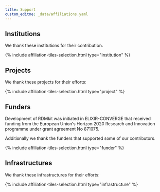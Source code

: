 ```yaml
---
title: Support
custom_editme: _data/affiliations.yaml
---
```


## Institutions

We thank these institutions for their contribution.

{% include affiliation-tiles-selection.html type="institution" %}

## Projects

We thank these projects for their efforts:

{% include affiliation-tiles-selection.html type="project" %}

## Funders

Development of RDMkit was initiated in ELIXIR-CONVERGE that received funding from the European Union's Horizon 2020 Research and Innovation programme under grant agreement No 871075. 

Additionally we thank the funders that supported some of our contributors.

{% include affiliation-tiles-selection.html type="funder" %}

## Infrastructures

We thank these infrastructures for their efforts:

{% include affiliation-tiles-selection.html type="infrastructure" %}
